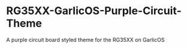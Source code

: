 # RG35XX-GarlicOS-Purple-Circuit-Theme
A purple circuit board styled theme for the RG35XX on GarlicOS
